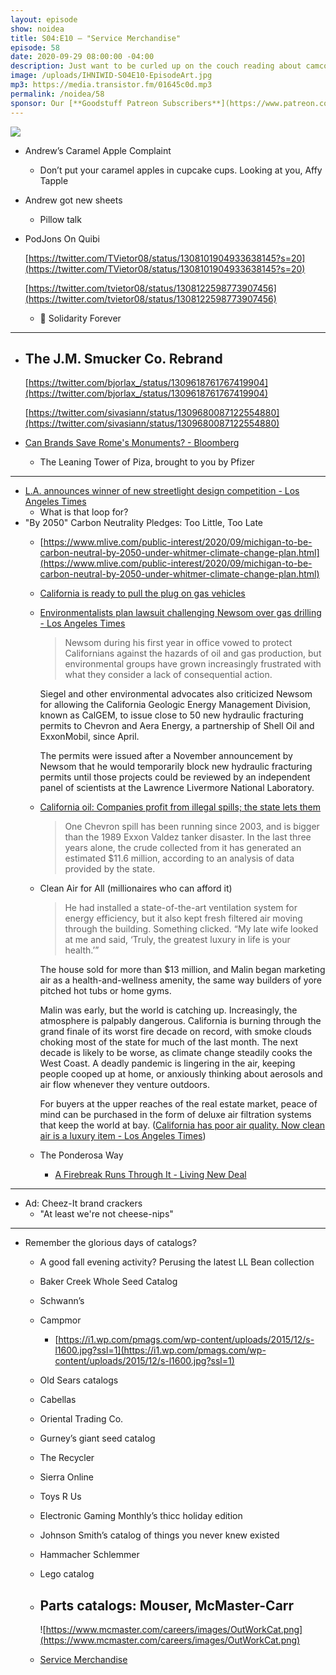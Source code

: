 ```yaml
---
layout: episode
show: noidea
title: S04:E10 – "Service Merchandise"
episode: 58
date: 2020-09-29 08:00:00 -04:00
description: Just want to be curled up on the couch reading about camcorders.
image: /uploads/IHNIWID-S04E10-EpisodeArt.jpg
mp3: https://media.transistor.fm/01645c0d.mp3
permalink: /noidea/58
sponsor: Our [**Goodstuff Patreon Subscribers**](https://www.patreon.com/goodstuff "Goodstuff on Patreon") and listeners just like you! Support your favorite podcasts directly to get access to the discord and more.
---
```


![](/uploads/IHNIWID-S04E10-EpisodeArt.jpg)

- Andrew’s Caramel Apple Complaint
    - Don’t put your caramel apples in cupcake cups. Looking at you, Affy Tapple
- Andrew got new sheets
    - Pillow talk
- PodJons On Quibi

    [https://twitter.com/TVietor08/status/1308101904933638145?s=20](https://twitter.com/TVietor08/status/1308101904933638145?s=20)

    [https://twitter.com/tvietor08/status/1308122598773907456](https://twitter.com/tvietor08/status/1308122598773907456)

    - 🎼 Solidarity Forever

---

- The J.M. Smucker Co. Rebrand
    - 

    [https://twitter.com/bjorlax_/status/1309618761767419904](https://twitter.com/bjorlax_/status/1309618761767419904)

    [https://twitter.com/sivasiann/status/1309680087122554880](https://twitter.com/sivasiann/status/1309680087122554880)

- [Can Brands Save Rome's Monuments? - Bloomberg](https://www.bloomberg.com/news/articles/2020-09-22/can-brands-save-rome-s-monuments?cmpid=BBD092320_CITYLAB&utm_medium=email&utm_source=newsletter&utm_term=200923&utm_campaign=citylabdaily)
    - The Leaning Tower of Piza, brought to you by Pfizer

---

- [L.A. announces winner of new streetlight design competition - Los Angeles Times](https://www.latimes.com/entertainment-arts/story/2020-09-03/la-new-streetlight-design)
    - What is that loop for?
- "By 2050" Carbon Neutrality Pledges: Too Little, Too Late
    - [https://www.mlive.com/public-interest/2020/09/michigan-to-be-carbon-neutral-by-2050-under-whitmer-climate-change-plan.html](https://www.mlive.com/public-interest/2020/09/michigan-to-be-carbon-neutral-by-2050-under-whitmer-climate-change-plan.html)
    - [California is ready to pull the plug on gas vehicles](https://apnews.com/article/technology-gavin-newsom-california-4956d87b72b000a917eed27392d16d8b)
    - [Environmentalists plan lawsuit challenging Newsom over gas drilling - Los Angeles Times](https://www.latimes.com/california/story/2020-09-21/environmentalists-lawsuit-gavin-newsom-over-oil-and-gas-drilling-permits?utm_source=sfmc_100035609&utm_medium=email&utm_campaign=31524+Essential+California+9%2f22%2f20&utm_term=https%3a%2f%2fwww.latimes.com%2fcalifornia%2fstory%2f2020-09-21%2fenvironmentalists-lawsuit-gavin-newsom-over-oil-and-gas-drilling-permits&utm_id=14328&sfmc_id=1845983&utm_source=CalMatters+Newsletters&utm_campaign=e468b56429-WHATMATTERS_NEWSLETTER&utm_medium=email&utm_term=0_faa7be558d-e468b56429-150232425&mc_cid=e468b56429&mc_eid=ec16640261)

        > Newsom during his first year in office vowed to protect Californians against the hazards of oil and gas production, but environmental groups have grown increasingly frustrated with what they consider a lack of consequential action.

        Siegel and other environmental advocates also criticized Newsom for allowing the California Geologic Energy Management Division, known as CalGEM, to issue close to 50 new hydraulic fracturing permits to Chevron and Aera Energy, a partnership of Shell Oil and ExxonMobil, since April. 

        The permits were issued after a November announcement by Newsom that he would temporarily block new hydraulic fracturing permits until those projects could be reviewed by an independent panel of scientists at the Lawrence Livermore National Laboratory.

    - [California oil: Companies profit from illegal spills; the state lets them](https://www.desertsun.com/in-depth/news/2020/09/18/california-oil-companies-profit-illegal-spills-state-lets-them/3456808001/?utm_source=CalMatters+Newsletters&utm_campaign=e468b56429-WHATMATTERS_NEWSLETTER&utm_medium=email&utm_term=0_faa7be558d-e468b56429-150232425&mc_cid=e468b56429&mc_eid=ec16640261)

        > One Chevron spill has been running since 2003, and is bigger than the 1989 Exxon Valdez tanker disaster. In the last three years alone, the crude collected from it has generated an estimated $11.6 million, according to an analysis of data provided by the state.

    - Clean Air for All (millionaires who can afford it)

        > He had installed a state-of-the-art ventilation system for energy efficiency, but it also kept fresh filtered air moving through the building. Something clicked. “My late wife looked at me and said, ‘Truly, the greatest luxury in life is your health.’”

        The house sold for more than $13 million, and Malin began marketing air as a health-and-wellness amenity, the same way builders of yore pitched hot tubs or home gyms.

        Malin was early, but the world is catching up. Increasingly, the atmosphere is palpably dangerous. California is burning through the grand finale of its worst fire decade on record, with smoke clouds choking most of the state for much of the last month. The next decade is likely to be worse, as climate change steadily cooks the West Coast. A deadly pandemic is lingering in the air, keeping people cooped up at home, or anxiously thinking about aerosols and air flow whenever they venture outdoors.

        For buyers at the upper reaches of the real estate market, peace of mind can be purchased in the form of deluxe air filtration systems that keep the world at bay.
        ([California has poor air quality. Now clean air is a luxury item - Los Angeles Times](https://www.latimes.com/business/technology/story/2020-09-23/the-luxury-air-business-is-booming-as-many-californians-struggle-to-breathe?utm_source=sfmc_100035609&utm_medium=email&utm_campaign=31654+Essential+California+9%2f24%2f20&utm_term=https%3a%2f%2fwww.latimes.com%2fbusiness%2ftechnology%2fstory%2f2020-09-23%2fthe-luxury-air-business-is-booming-as-many-californians-struggle-to-breathe&utm_id=14476&sfmc_id=2393103))

    - The Ponderosa Way
        - [A Firebreak Runs Through It - Living New Deal](https://livingnewdeal.org/a-firebreak-runs-through-it/)

---

- Ad: Cheez-It brand crackers
    - "At least we're not cheese-nips"

---

- Remember the glorious days of catalogs?
    - A good fall evening activity? Perusing the latest LL Bean collection
    - Baker Creek Whole Seed Catalog
    - Schwann’s
    - Campmor
        - [https://i1.wp.com/pmags.com/wp-content/uploads/2015/12/s-l1600.jpg?ssl=1](https://i1.wp.com/pmags.com/wp-content/uploads/2015/12/s-l1600.jpg?ssl=1)
    - Old Sears catalogs
    - Cabellas
    - Oriental Trading Co.
    - Gurney’s giant seed catalog
    - The Recycler
    - Sierra Online
    - Toys R Us
    - Electronic Gaming Monthly’s thicc holiday edition
    - Johnson Smith’s catalog of things you never knew existed
    - Hammacher Schlemmer
    - Lego catalog
    - Parts catalogs: Mouser, McMaster-Carr
        - 

        ![https://www.mcmaster.com/careers/images/OutWorkCat.png](https://www.mcmaster.com/careers/images/OutWorkCat.png)

    - [Service Merchandise](https://en.wikipedia.org/wiki/Service_Merchandise)